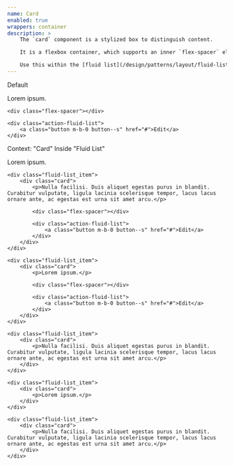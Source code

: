 ```yaml
---
name: Card
enabled: true
wrappers: container
description: >
    The `card` component is a stylized box to distinguish content.

    It is a flexbox container, which supports an inner `flex-spacer` element to fill vertical space. Use this to align actions to the bottom.

    Use this within the [fluid list](/design/patterns/layout/fluid-list) or [solid list](/design/patterns/layout/solid-list) components for card layouts.
---
```


<div class="dd-heading">Default</div>

<div class="card">
    <p>Lorem ipsum.</p>

    <div class="flex-spacer"></div>

    <div class="action-fluid-list">
        <a class="button m-b-0 button--s" href="#">Edit</a>
    </div>
</div>

<div class="dd-heading">Context: "Card" Inside "Fluid List"</div>

<div class="fluid-list fluid-list--4">
    <div class="fluid-list_item">
        <div class="card">
            <p>Lorem ipsum.</p>
        </div>
    </div>

    <div class="fluid-list_item">
        <div class="card">
            <p>Nulla facilisi. Duis aliquet egestas purus in blandit. Curabitur vulputate, ligula lacinia scelerisque tempor, lacus lacus ornare ante, ac egestas est urna sit amet arcu.</p>

            <div class="flex-spacer"></div>

            <div class="action-fluid-list">
                <a class="button m-b-0 button--s" href="#">Edit</a>
            </div>
        </div>
    </div>

    <div class="fluid-list_item">
        <div class="card">
            <p>Lorem ipsum.</p>

            <div class="flex-spacer"></div>

            <div class="action-fluid-list">
                <a class="button m-b-0 button--s" href="#">Edit</a>
            </div>
        </div>
    </div>

    <div class="fluid-list_item">
        <div class="card">
            <p>Nulla facilisi. Duis aliquet egestas purus in blandit. Curabitur vulputate, ligula lacinia scelerisque tempor, lacus lacus ornare ante, ac egestas est urna sit amet arcu.</p>
        </div>
    </div>

    <div class="fluid-list_item">
        <div class="card">
            <p>Lorem ipsum.</p>
        </div>
    </div>

    <div class="fluid-list_item">
        <div class="card">
            <p>Nulla facilisi. Duis aliquet egestas purus in blandit. Curabitur vulputate, ligula lacinia scelerisque tempor, lacus lacus ornare ante, ac egestas est urna sit amet arcu.</p>
        </div>
    </div>
</div>
